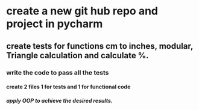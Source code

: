 # create a new git hub repo and project in pycharm
## create tests for functions cm to inches, modular, Triangle calculation and calculate %.

### write the code to pass all the tests
#### create 2 files 1 for tests and 1 for functional code
##### apply OOP to achieve the desired results.

